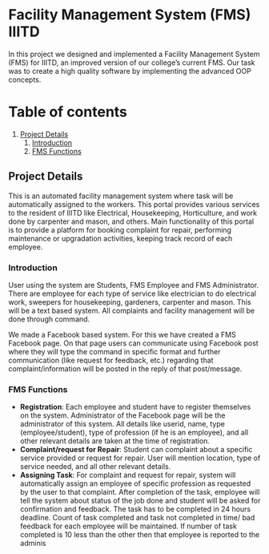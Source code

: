 # Facility Management System (FMS) IIITD
In this project we designed and implemented a Facility Management System (FMS) for IIITD, an improved version of our college’s current FMS. Our task was to create a high quality software by implementing the advanced OOP concepts.


# Table of contents

 1. [Project Details](#project-details)
	 1. [Introduction](#introduction)
	 2. [FMS Functions](#functions)


<!-- Project Details -->
## Project Details
This is an automated facility management system where task will be automatically assigned to the workers. This portal provides various services to the resident of IIITD like Electrical, Housekeeping, Horticulture, and work done by carpenter and mason, and others. Main functionality of this portal is to provide a platform for booking complaint for repair, performing maintenance or upgradation activities, keeping track record of each employee.

<!-- Project Introduction -->
### Introduction
User using the system are Students, FMS Employee and FMS Administrator. There are employee for each type of service like electrician to do electrical work, sweepers for housekeeping, gardeners, carpenter and mason. This will be a text based system. All complaints and facility management will be done through command.

We made a Facebook based system. For this we have created a FMS Facebook page. On that page users can communicate using Facebook post where they will type the command in specific format and further communication (like request for feedback, etc.) regarding that complaint/information will be posted in the reply of that post/message.

<!-- FMS functions -->
### FMS Functions

 - **Registration**: Each employee and student have to register themselves on the system. Administrator of the Facebook page will be the administrator of this system. All details like userid, name, type (employee/student), type of profession (if he is an employee), and all other relevant details are taken at the time of registration.
 - **Complaint/request for Repair**: Student can complaint about a specific service provided or request for repair. User will mention location, type of service needed, and all other relevant details.
 - **Assigning Task**: For complaint and request for repair, system will automatically assign an employee of specific profession as requested by the user to that complaint. After completion of the task, employee will tell the system about status of the job done and student will be asked for confirmation and feedback. The task has to be completed in 24 hours deadline. Count of task completed and task not completed in time/ bad feedback for each employee will be maintained. If number of task completed is 10 less than the other then that employee is reported to the adminis
